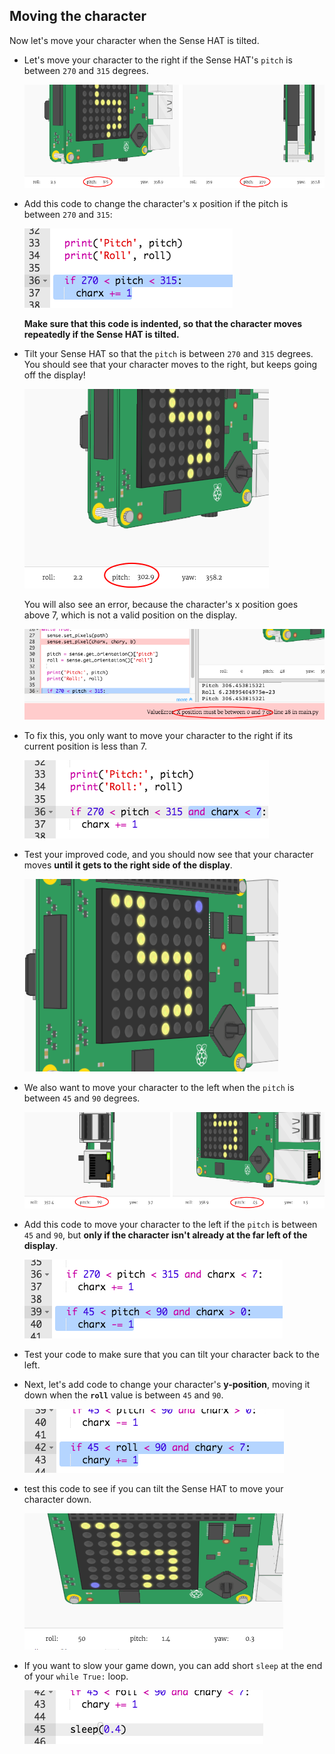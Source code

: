 ## Moving the character

Now let's move your character when the Sense HAT is tilted.

+ Let's move your character to the right if the Sense HAT's `pitch` is between `270` and `315` degrees.
    
    ![ekran görüntüsü](images/tightrope-right-values.png)

+ Add this code to change the character's x position if the pitch is between `270` and `315`:
    
    ![ekran alıntısı](images/tightrope-charx-plus.png)
    
    **Make sure that this code is indented, so that the character moves repeatedly if the Sense HAT is tilted.**

+ Tilt your Sense HAT so that the `pitch` is between `270` and `315` degrees. You should see that your character moves to the right, but keeps going off the display!
    
    ![ekran görüntüsü](images/tightrope-charx-test-bug.png)
    
    You will also see an error, because the character's x position goes above 7, which is not a valid position on the display.
    
    ![ekran görüntüsü](images/tightrope-charx-test-error.png)

+ To fix this, you only want to move your character to the right if its current position is less than 7.
    
    ![ekran görüntüsü](images/tightrope-charx-test-fix.png)

+ Test your improved code, and you should now see that your character moves **until it gets to the right side of the display**.
    
    ![ekran görüntüsü](images/tightrope-charx-test2.png)

+ We also want to move your character to the left when the `pitch` is between `45` and `90` degrees.
    
    ![ekran görüntüsü](images/tightrope-left-values.png)

+ Add this code to move your character to the left if the `pitch` is between `45` and `90`, but **only if the character isn't already at the far left of the display**.
    
    ![ekran görüntüsü](images/tightrope-charx-minus.png)

+ Test your code to make sure that you can tilt your character back to the left.

+ Next, let's add code to change your character's **y-position**, moving it down when the **`roll`** value is between `45` and `90`.
    
    ![ekran görüntüsü](images/tightrope-chary-plus.png)

+ test this code to see if you can tilt the Sense HAT to move your character down.
    
    ![ekran görüntüsü](images/tightrope-chary-plus-test.png)

+ If you want to slow your game down, you can add short `sleep` at the end of your `while True:` loop.
    
    ![ekran görüntüsü](images/tightrope-sleep.png)